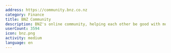 ```yaml
---
address: https://community.bnz.co.nz
category: Finance
title: BNZ Community
description: BNZ's online community, helping each other be good with money
userCount: 3594
icon: bnz.png
activity: medium
language: en
---
```

